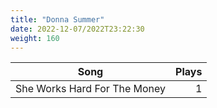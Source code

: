 ```yaml
---
title: "Donna Summer"
date: 2022-12-07/2022T23:22:30
weight: 160
---
```




 Song | Plays 
----- | -----:
She Works Hard For The Money | 1
